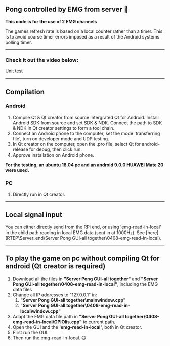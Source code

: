 
## Pong controlled by EMG from server :ping_pong:

**This code is for the use of 2 EMG channels**

The games refresh rate is based on a local counter rather than a timer. This is to avoid coarse timer errors imposed as a result of the Android systems polling timer.

---

### Check it out the video below:
[Unit test](https://www.youtube.com/watch?v=rDG5sTIDT1k)

---

## Compilation

### Android
1. Compile Qt & Qt creator from source intergrated Qt for Android. Install Android SDK from source and set SDK & NDK. Connect the path to SDK & NDK in Qt creator settings to form a tool chain.
2. Connect an Android phone to the computer, set the mode 'transferring file', turn on developer mode and UDP testing.
3. In Qt creator on the computer, open the .pro file, select Qt for android-release for debug, then click run.
4. Approve installation on Android phone. 

**For the testing, an ubuntu 18.04 pc and an android 9.0.0 HUAWEI Mate 20 were used.**

### PC
1. Directly run in Qt creator.

---

## Local signal input
 You can either directly send from the  RPi end, or using 'emg-read-in-local' in the child path reading in local EMG data (sent in at 1000Hz). See [here](RTEP\Server_end\Server Pong GUI-all together\0408-emg-read-in-local).
 
 ---
 
## To play the game on pc without compiling Qt for android (Qt creator is required)
1. Download all the files in **"Server Pong GUI-all together"** and **"Server Pong GUI-all together\0408-emg-read-in-local\"**, including the EMG data files
2. Change all IP addresses to "127.0.0.1" in:
   1. **"Server Pong GUI-all together\mainwindow.cpp"**
   1. **"Server Pong GUI-all together\0408-emg-read-in-local\window.cpp"** 
3. Adapt the EMG data file path in **"Server Pong GUI-all together\0408-emg-read-in-local\GPIOlis.cpp"** to current path.
3. Open the GUI and the **'emg-read-in-local'**, both in Qt creator.
4. First run the GUI.
5. Then run the emg-read-in-local. :smiley:
